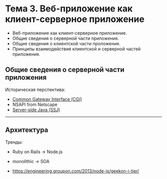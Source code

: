 # Тема 3. Веб-приложение как клиент-серверное приложение

* Веб-приложение как клиент-серверное приложение.
* Общие сведения о серверной части приложения.
* Общие сведения о клиентской части проложения.
* Принципы взаимодействия клиентской и серверной частей приложения.

## Общие сведения о серверной части приложения

Историческая перспектива:

* [Common Gateway Interface (CGI)][cgi-wikipedia]
* NSAPI from Netscape
* [Server-side Java (SSJ)][ssj-1997]

[cgi-wikipedia]: https://en.wikipedia.org/wiki/Common_Gateway_Interface
[ssj-1997]: http://www.javaworld.com/article/2077634/java-web-development/how-to-get-started-with-server-side-java.html

---

## Архитектура

Тренды:

* Ruby on Rails -> Node.js
* monolithic -> SOA


* https://engineering.groupon.com/2013/node-js/geekon-i-tier/